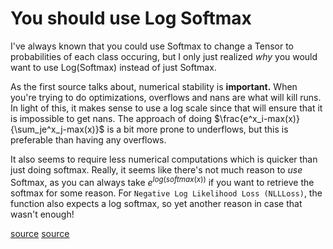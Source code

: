 # You should use Log Softmax

I've always known that you could use Softmax to change a Tensor to probabilities of each class occuring, but I only just realized *why* you would want to use Log(Softmax) instead of just Softmax.

As the first source talks about, numerical stability is **important.** When you're trying to do optimizations, overflows and nans are what will kill runs. In light of this, it makes sense to use a log scale since that will ensure that it is impossible to get nans. The approach of doing $\frac{e^x_i-max(x)}{\sum_je^x_j-max(x)}$ is a bit more prone to underflows, but this is preferable than having any overflows.

It also seems to require less numerical computations which is quicker than just doing softmax. Really, it seems like there's not much reason to *use* Softmax, as you can always take $e^{log(softmax(x))}$ if you want to retrieve the softmax for some reason. For `Negative Log Likelihood Loss (NLLLoss)`, the function also expects a log softmax, so yet another reason in case that wasn't enough!

[source](https://jaykmody.com/blog/stable-softmax/)
[source](https://pytorch.org/docs/stable/generated/torch.nn.LogSoftmax.html)
